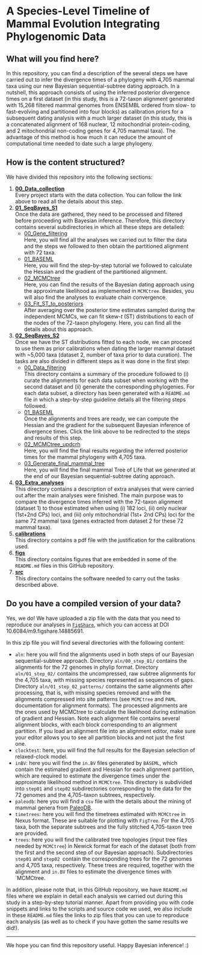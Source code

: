 # A Species-Level Timeline of Mammal Evolution Integrating Phylogenomic Data

## What will you find here?
In this repository, you can find a description of the several steps we have carried out to infer the divergence times of a phylogeny with 
4,705 mammal taxa using our new Bayesian sequential-subtree dating approach. In a nutshell, this approach consists of using the inferred posterior divergence times on
a first dataset (in this study, this is a 72-taxon alignment generated with 15,268 filtered mammal genomes from ENSEMBL ordered from slow- to fast-evolving and partitioned into
four blocks) as calibration priors for a subsequent dating analysis with a much larger dataset (in this study, this is a
concatenated alignment of 168 nuclear, 12 mitochondrial protein-coding, and 2 mitochondrial non-coding genes for 4,705 mammal taxa).
The advantage of this method is how much it can reduce the amount of computational time needed to date such a large phylogeny.

## How is the content structured?
We have divided this repository into the following sections:   

   1. [**00_Data_collection**](00_Data_collection)   
   Every project starts with the data collection. You can follow the link above to read all the details about this step.   
   2. [**01_SeqBayes_S1**](01_SeqBayes_S1)      
   Once the data are gathered, they need to be processed and filtered before proceeding with Bayesian inference. Therefore,
   this directory contains several subdirectories in which all these steps are detailed:   
      * [00_Gene_filtering](01_SeqBayes_S1/00_Gene_filtering)   
      Here, you will find all the analyses we carried out to filter the data and the steps we followed to then obtain the partitioned alignment
	  with 72 taxa.   
      * [01_BASEML](01_SeqBayes_S1/01_BASEML)   
      Here, you will find the step-by-step tutorial we followed to calculate the Hessian and the gradient of the partitioned alignment.   
      * [02_MCMCtree](01_SeqBayes_S1/02_MCMCtree)   
      Here, you can find the results of the Bayesian dating approach using the approximate likelihood as implemented in `MCMCtree`. Besides, you will also find the analyses to evaluate chain convergence.   
      * [03_Fit_ST_to_posteriors](01_SeqBayes_S1/03_Fit_ST_to_posteriors)   
      After averaging over the posterior time estimates sampled during the independent MCMCs, we can fit skew-_t_ (ST) distributions to each of the nodes of the 72-taxon phylogeny. Here, you can find all the details about this approach.   
   3. [**02_SeqBayes_S2**](02_SeqBayes_S2)   
   Once we have the ST distributions fitted to each node, we can proceed to use them as prior calibrations when dating the larger mammal dataset
   with ~5,000 taxa (dataset 2, number of taxa prior to data curation). The tasks are also divided in different steps as it was done in the first step:   
      * [00_Data_filtering](02_SeqBayes_S2/00_Data_filtering)   
      This directory contains a summary of the procedure followed to (i) curate the alignments for each data subset when working
	  with the second dataset and (ii) generate the corresponding phylogenies. For each data subset, a directory has been generated with a 
	  `README.md` file in which a step-by-step guideline details all the filtering steps followed. 
      * [01_BASEML](02_SeqBayes_S2/01_BASEML)   
      Once the alignments and trees are ready, we can compute the Hessian and the gradient for the subsequent Bayesian inference of divergence times.
	  Click the link above to be redirected to the steps and results of this step.    
      * [02_MCMCtree_updcrh](02_SeqBayes_S2/02_MCMCtree_updcrh)   
      Here, you will find the final results regarding the inferred posterior times for the mammal phylogeny with 4,705 taxa.   
      * [03_Generate_final_mammal_tree](02_SeqBayes_S2/03_Generate_final_mammal_tree)   
      Here, you will find the final mammal Tree of Life that we generated at the end of our Bayesian sequential-subtree dating approach.   
   4. [**03_Extra_analyses**](03_Extra_analyses)   
   This directory contains a description of extra analyses that were carried out after the main analyses were finished. The
   main purpose was to compare the divergence times inferred with the 72-taxon alignment (dataset 1) to those estimated 
   when using (i) 182 loci, (ii) only nuclear (1st+2nd CPs) loci, and (iii) only mitochondrial
   (1st+ 2nd CPs) loci for the same 72 mammal taxa (genes extracted from dataset 2 for these 72 mammal taxa).   
   5. [**calibrations**](calibrations)   
   This directory contains a pdf file with the justification for the calibrations used.   
   6. [**figs**](figs)   
   This directory contains figures that are embedded in some of the `README.md` files in this GitHub repository.   
   7. [**src**](src)   
   This directory contains the software needed to carry out the tasks described above.   

## Do you have a compiled version of your data?
Yes, we do! We have uploaded a zip file with the data that you need to reproduce our analyses in 
[`FigShare`](https://figshare.com/), which you can access at DOI 10.6084/m9.figshare.14885691.

In this zip file you will find several directories with the following content:   

   * `aln`: here you will find the alignments used in both steps of our Bayesian
   sequential-subtree approach. Directory `aln/00_step_01/` contains the alignments for the
   72 genomes in phylip format. Directory `aln/01_step_02/` contains the uncompressed, raw subtree
   alignments for the 4,705 taxa, with missing species represented as sequences of gaps.
   Directory `aln/01_step_02_patterns/` contains the same alignments after processing, that is,
   with missing species removed and with the alignments compressed into site patterns
   (see `MCMCtree` and `PAML` documentation for alignment formats). The processed alignments
   are the ones used by MCMCtree to calculate the likelihood during estimation of gradient and
   Hessian. Note each alignment file contains several alignment blocks, with each block corresponding
   to an alignment partition. If you load an alignment file into an alignment editor, make sure
   your editor allows you to see all partition blocks and not just the first one.   
   * `clocktest`: here, you will find the full results for the Bayesian selection of relaxed-clock
   model.   
   * `inBV`: here you will find the `in.BV` files generated by `BASEML`, which contain the estimated gradient
   and Hessian for each alignment
   partition, which are required to estimate the divergence times under the approximate likelihood method in
   `MCMCtree`. This directory is subdivided into `step01` and `step02` subdirectories corresponding to
   the data for the 72 genomes and the 4,705-taxon subtrees, respectively.
   * `paleodb`: here you will find a `csv` file with the details about the mining of mammal genera
   from [PaleoDB](https://paleobiodb.org/).   
   * `timetrees`: here you will find the timetrees estimated with `MCMCtree` in Nexus format.
   These are suitable for plotting with `FigTree`. For the 4,705 taxa, both the separate subtrees and the fully
   stitched 4,705-taxon tree are provided.   
   * `trees`: here you will find the calibrated tree topologies (input tree files needed by `MCMCtree`) 
   in Newick format for each of the dataset (both from the first and the second step of our Bayesian approach).
   Subdirectories `step01` and `step02 `contain the corresponding trees for the 72 genomes and 4,705 taxa, respectively.
   These trees are required, together with the alignment and `in.BV` files to estimate the divergence times with `MCMCtree.   

In addition, please note that, in this GitHub repository, we have `README.md` files where we explain in detail 
each analysis we carried out during this study in a step-by-step tutorial manner.
Apart from providing you with code snippets and links to the 
scripts and source code we used, we also include in these `README.md` files the links to zip files
that you can use to reproduce each analysis (as well as to check if you have gotten the same results we did!). 

---

We hope you can find this repository useful. Happy Bayesian inference! :)
